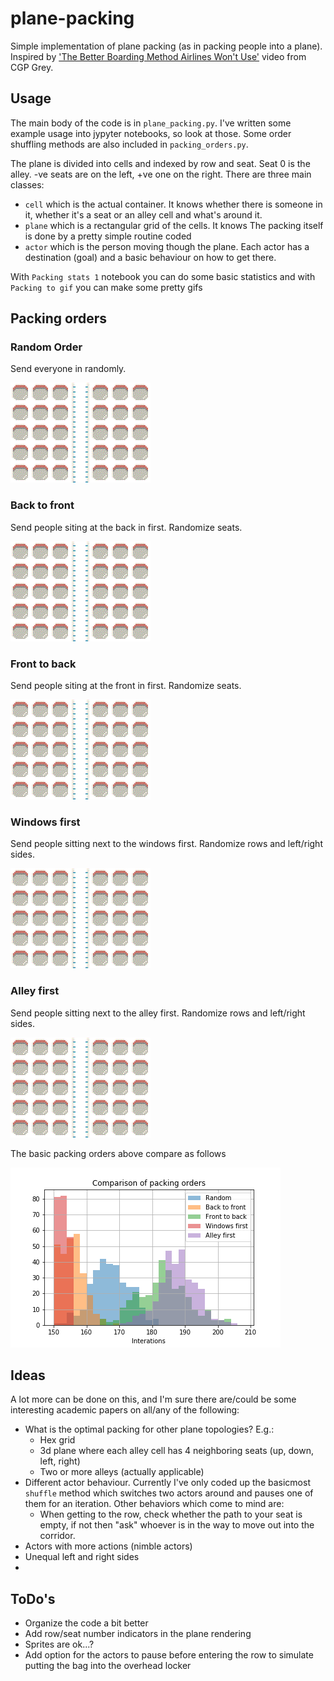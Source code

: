 # plane-packing

Simple implementation of plane packing (as in packing people into a plane). Inspired by ['The Better Boarding Method Airlines Won't Use'](https://www.youtube.com/watch?v=oAHbLRjF0vo) video from CGP Grey.

## Usage

The main body of the code is in `plane_packing.py`. I've written some example usage into jypyter notebooks, so look at those. Some order shuffling methods are also included in `packing_orders.py`.

The plane is divided into cells and indexed by row and seat. Seat 0 is the alley. -ve seats are on the left, +ve one on the right. There are three main classes:
- `cell` which is the actual container. It knows whether there is someone in it, whether it's a seat or an alley cell and what's around it.
- `plane` which is a rectangular grid of the cells. It knows
The packing itself is done by a pretty simple routine coded 
- `actor` which is the person moving though the plane. Each actor has a destination (goal) and a basic behaviour on how to get there.

With `Packing stats 1` notebook you can do some basic statistics and with `Packing to gif` you can make some pretty gifs

## Packing orders

### Random Order
Send everyone in randomly.

![random_order](random_order.gif)

### Back to front
Send people siting at the back in first. Randomize seats.

![back_to_front](back_to_front.gif)

### Front to back
Send people siting at the front in first. Randomize seats.

![front_to_back](front_to_back.gif)

### Windows first
Send people sitting next to the windows first. Randomize rows and left/right sides.

![windows_first](windows_first.gif)

### Alley first
Send people sitting next to the alley first. Randomize rows and left/right sides.

![alley_first](alley_first.gif)

The basic packing orders above compare as follows

![histogram](histogram.png)

## Ideas
A lot more can be done on this, and I'm sure there are/could be some interesting academic papers on all/any of the following:

- What is the optimal packing for other plane topologies? E.g.:
  - Hex grid
  - 3d plane where each alley cell has 4 neighboring seats (up, down, left, right)
  - Two or more alleys (actually applicable)
- Different actor behaviour. Currently I've only coded up the basicmost `shuffle` method which switches two actors around and pauses one of them for an iteration. Other behaviors which come to mind are:
  - When getting to the row, check whether the path to your seat is empty, if not then "ask" whoever is in the way to move out into the corridor.
- Actors with more actions (nimble actors)
- Unequal left and right sides
- 

## ToDo's

- Organize the code a bit better
- Add row/seat number indicators in the plane rendering
- Sprites are ok...?
- Add option for the actors to pause before entering the row to simulate putting the bag into the overhead locker